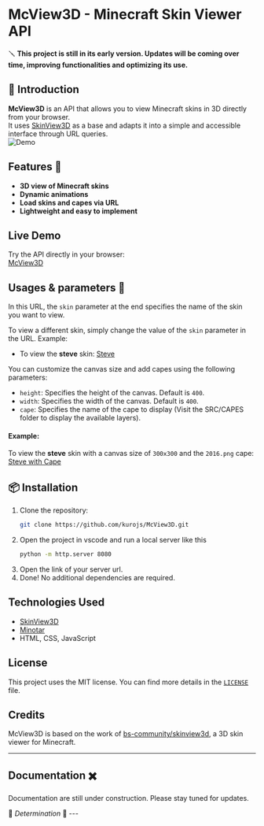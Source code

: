 
# McView3D - Minecraft Skin Viewer API  

🪛 **This project is still in its early version. Updates will be coming over time, improving functionalities and optimizing its use.** 

## 📌 Introduction  
**McView3D** is an API that allows you to view Minecraft skins in 3D directly from your browser.  
It uses [SkinView3D](https://github.com/bs-community/skinview3d) as a base and adapts it into a simple and accessible interface through URL queries.  
![Demo](https://media1.giphy.com/media/v1.Y2lkPTc5MGI3NjExeDZwZ2R2cmtieThrNm5tbTZiMnQ0cWdnNHlhNmdwa2xjeDNtZDRlNCZlcD12MV9pbnRlcm5hbF9naWZfYnlfaWQmY3Q9Zw/RYrKwJGmVsabIT3EOE/giphy.gif)

## Features 👾
- **3D view of Minecraft skins**  
- **Dynamic animations**  
- **Load skins and capes via URL**  
- **Lightweight and easy to implement**  

## Live Demo   
Try the API directly in your browser:  
[McView3D](https://kurojs.github.io/McView3D/?skin=herobrine)

## Usages & parameters 📌
In this URL, the `skin` parameter at the end specifies the name of the skin you want to view.

To view a different skin, simply change the value of the `skin` parameter in the URL. Example:

- To view the **steve** skin:
  [Steve](https://kurojs.github.io/McView3D/?skin=steve)

You can customize the canvas size and add capes using the following parameters:

- `height`: Specifies the height of the canvas. Default is `400`.
- `width`: Specifies the width of the canvas. Default is `400`.
- `cape`: Specifies the name of the cape to display (Visit the SRC/CAPES folder to display the available layers). 

#### Example:
To view the **steve** skin with a canvas size of `300x300` and the `2016.png` cape:
[Steve with Cape](https://kurojs.github.io/McView3D/?skin=steve&height=300&width=300&cape=2016.png)


## 📦 Installation  
1. Clone the repository:  
   ```bash
   git clone https://github.com/kurojs/McView3D.git
   ```
2. Open the project in vscode and run a local server like this
   ```bash
   python -m http.server 8080
   ``` 
2. Open the link of your server url.  
3. Done! No additional dependencies are required.  

## Technologies Used  
- [SkinView3D](https://github.com/bs-community/skinview3d)
- [Minotar](https://minotar.net/)
- HTML, CSS, JavaScript  

## License  
This project uses the MIT license. You can find more details in the [`LICENSE`](LICENSE) file.  

## Credits  
McView3D is based on the work of [bs-community/skinview3d](https://github.com/bs-community/skinview3d), a 3D skin viewer for Minecraft.  

---
## Documentation ✖️
Documentation are still under construction. Please stay tuned for updates.

👾 *Determination* 👾 ---
